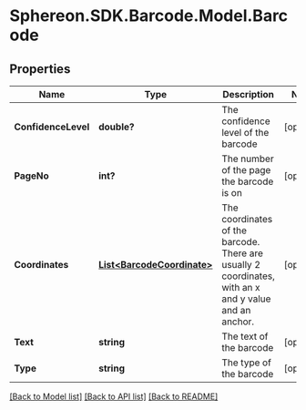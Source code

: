 # Sphereon.SDK.Barcode.Model.Barcode
## Properties

Name | Type | Description | Notes
------------ | ------------- | ------------- | -------------
**ConfidenceLevel** | **double?** | The confidence level of the barcode | [optional] 
**PageNo** | **int?** | The number of the page the barcode is on | [optional] 
**Coordinates** | [**List&lt;BarcodeCoordinate&gt;**](BarcodeCoordinate.md) | The coordinates of the barcode. There are usually 2 coordinates, with an x and y value and an anchor. | [optional] 
**Text** | **string** | The text of the barcode | [optional] 
**Type** | **string** | The type of the barcode | [optional] 

[[Back to Model list]](../README.md#documentation-for-models) [[Back to API list]](../README.md#documentation-for-api-endpoints) [[Back to README]](../README.md)

